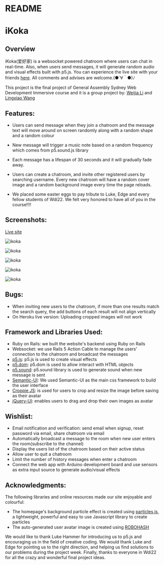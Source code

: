 # README

# iKoka

## Overview

iKoka(爱好家) is a websocket powered chatroom where users can chat in real-time. Also, when users send messages, it will generate random audio and visual effects built with p5.js. You can experience the live site with your friends [here](http://ikoka-ga.herokuapp.com).
All comments and advises are welcome.(●´∀｀●)ﾉ

This project is the final project of General Assembly Sydney Web Development Immersive course and it is a group project by: [Weijia Li](https://github.com/unicar9) and [Lingxiao Wang](https://github.com/douMax)

## Features:

* Users can send message when they join a chatroom and the message text will move around on screen randomly along with a random shape and a random colour

* New message will trigger a music note based on a random frequency which comes from p5.sound.js library

* Each message has a lifespan of 30 seconds and it will gradually fade away.

* Users can create a chatroom, and invite other registered users by searching username. Every new chatroom will have a random cover image and a random background image every time the page reloads.

* We placed some easter eggs to pay tribute to Luke, Edge and every fellow students of Wdi22. We felt very honored to have all of you in the course!!!!


## Screenshots:

[Live site](http://ikoka-ga.herokuapp.com)

![ikoka](http://i.imgur.com/f5QaMYx.png)

![ikoka](http://i.imgur.com/ggwchEe.png)

![ikoka](http://i.imgur.com/h0DO1sL.png)

![ikoka](http://i.imgur.com/rArXqlY.png)

![ikoka](http://i.imgur.com/Lp8TbgD.png)



## Bugs:

* When inviting new users to the chatroom, if more than one results match the search query, the add buttons of each result will not align vertically
* On Heroku live version: Uploading cropped images will not work


## Framework and Libraries Used:

* Ruby on Rails: we built the website's backend using Ruby on Rails
* Websocket: we use Rails 5 Action Cable to manage the users' connection to the chatroom and broadcast the messages
* [p5.js](p5js.org): p5.js is used to create visual effects
* [p5.dom](https://p5js.org/reference/#/libraries/p5.dom): p5.dom is used to allow interact with HTML objects
* [p5.sound](https://p5js.org/reference/#/libraries/p5.sound): p5.sound library is used to generate sound when new message is sent
* [Semantic-UI](https://semantic-ui.com/): We used Semantic-UI as the main css framework to build the user interface
* [Croppie JS](https://foliotek.github.io/Croppie/): is used for users to crop and resize the image before saving as their avatar
* [jQuery-UI](https://jqueryui.com/): enables users to drag and drop their own images as avatar


## Wishlist:

* Email notification and verification: send email when signup, reset password via email, share chatroom via email
* Automatically broadcast a message to the room when new user enters the room(subscribe to the channel)
* Display the users list of the chatroom based on their active status
* Allow user to quit a chatroom
* Limit the number of history messages when enter a chatroom
* Connect the web app with Arduino development board and use sensors as extra input source to generate audio/visual effects

## Acknowledgments:

The following libraries and online resources made our site enjoyable and colourful:
* The homepage's background particle effect is created using [particles.js](http://vincentgarreau.com/particles.js/), a lightweight, powerful and easy to use Javascript library to create particles
* The auto-generated user avatar image is created using [ROBOHASH](https://robohash.org/)

We would like to thank Luke Hammer for introducing us to p5.js and encouraging us in the field of creative coding. We would thank Luke and Edge for pointing us to the right direction, and helping us find solutions to our problems during the project week. Finally, thanks to everyone in Wdi22 for all the crazy and wonderful final project ideas.
